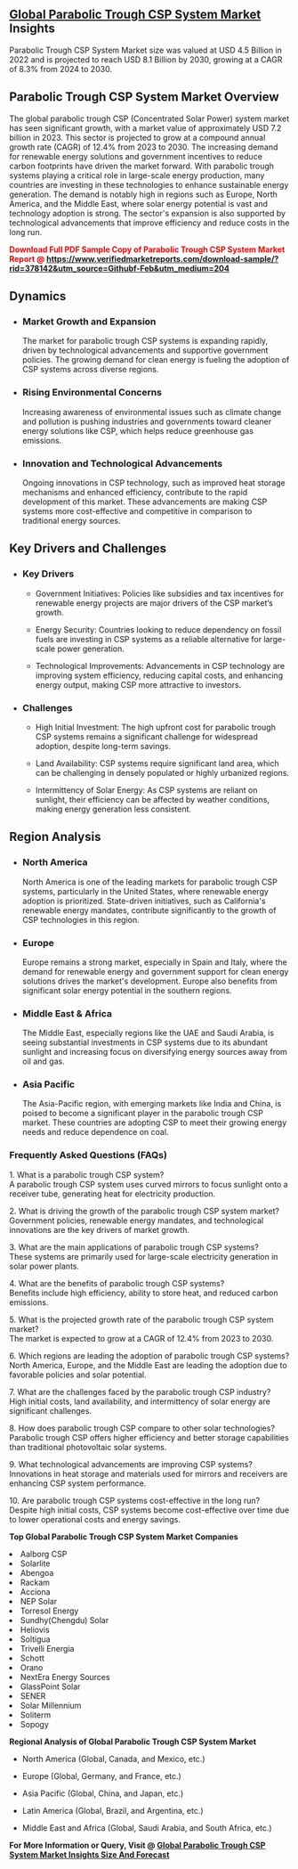 <h2><a href="https://www.verifiedmarketreports.com/download-sample/?rid=378142&amp;utm_source=Githubf&amp;utm_medium=204" target="_blank">Global Parabolic Trough CSP System Market</a> Insights</h2><p>Parabolic Trough CSP System Market size was valued at USD 4.5 Billion in 2022 and is projected to reach USD 8.1 Billion by 2030, growing at a CAGR of 8.3% from 2024 to 2030.</p><p> <h2>Parabolic Trough CSP System Market Overview</h2> <p>The global parabolic trough CSP (Concentrated Solar Power) system market has seen significant growth, with a market value of approximately USD 7.2 billion in 2023. This sector is projected to grow at a compound annual growth rate (CAGR) of 12.4% from 2023 to 2030. The increasing demand for renewable energy solutions and government incentives to reduce carbon footprints have driven the market forward. With parabolic trough systems playing a critical role in large-scale energy production, many countries are investing in these technologies to enhance sustainable energy generation. The demand is notably high in regions such as Europe, North America, and the Middle East, where solar energy potential is vast and technology adoption is strong. The sector's expansion is also supported by technological advancements that improve efficiency and reduce costs in the long run.</p> <p><strong><p><span class=""><span style="color: #ff0000;"><strong>Download Full PDF Sample Copy of Parabolic Trough CSP System Market Report</strong> @ </span><a href="https://www.verifiedmarketreports.com/download-sample/?rid=378142&amp;utm_source=Githubf-Feb&amp;utm_medium=204" target="_blank">https://www.verifiedmarketreports.com/download-sample/?rid=378142&amp;utm_source=Githubf-Feb&amp;utm_medium=204</a></span></p></strong></p> <h2>Dynamics</h2> <ul> <li><h3>Market Growth and Expansion</h3> <p>The market for parabolic trough CSP systems is expanding rapidly, driven by technological advancements and supportive government policies. The growing demand for clean energy is fueling the adoption of CSP systems across diverse regions.</p> </li> <li><h3>Rising Environmental Concerns</h3> <p>Increasing awareness of environmental issues such as climate change and pollution is pushing industries and governments toward cleaner energy solutions like CSP, which helps reduce greenhouse gas emissions.</p> </li> <li><h3>Innovation and Technological Advancements</h3> <p>Ongoing innovations in CSP technology, such as improved heat storage mechanisms and enhanced efficiency, contribute to the rapid development of this market. These advancements are making CSP systems more cost-effective and competitive in comparison to traditional energy sources.</p> </li> </ul> <h2>Key Drivers and Challenges</h2> <ul> <li><h3>Key Drivers</h3> <ul> <li><p>Government Initiatives: Policies like subsidies and tax incentives for renewable energy projects are major drivers of the CSP market’s growth.</p></li> <li><p>Energy Security: Countries looking to reduce dependency on fossil fuels are investing in CSP systems as a reliable alternative for large-scale power generation.</p></li> <li><p>Technological Improvements: Advancements in CSP technology are improving system efficiency, reducing capital costs, and enhancing energy output, making CSP more attractive to investors.</p></li> </ul> </li> <li><h3>Challenges</h3> <ul> <li><p>High Initial Investment: The high upfront cost for parabolic trough CSP systems remains a significant challenge for widespread adoption, despite long-term savings.</p></li> <li><p>Land Availability: CSP systems require significant land area, which can be challenging in densely populated or highly urbanized regions.</p></li> <li><p>Intermittency of Solar Energy: As CSP systems are reliant on sunlight, their efficiency can be affected by weather conditions, making energy generation less consistent.</p></li> </ul> </li> </ul> <h2>Region Analysis</h2> <ul> <li><h3>North America</h3> <p>North America is one of the leading markets for parabolic trough CSP systems, particularly in the United States, where renewable energy adoption is prioritized. State-driven initiatives, such as California's renewable energy mandates, contribute significantly to the growth of CSP technologies in this region.</p> </li> <li><h3>Europe</h3> <p>Europe remains a strong market, especially in Spain and Italy, where the demand for renewable energy and government support for clean energy solutions drives the market's development. Europe also benefits from significant solar energy potential in the southern regions.</p> </li> <li><h3>Middle East & Africa</h3> <p>The Middle East, especially regions like the UAE and Saudi Arabia, is seeing substantial investments in CSP systems due to its abundant sunlight and increasing focus on diversifying energy sources away from oil and gas.</p> </li> <li><h3>Asia Pacific</h3> <p>The Asia-Pacific region, with emerging markets like India and China, is poised to become a significant player in the parabolic trough CSP market. These countries are adopting CSP to meet their growing energy needs and reduce dependence on coal.</p> </li> </ul> <h3>Frequently Asked Questions (FAQs)</h3> <p>1. What is a parabolic trough CSP system? <br> A parabolic trough CSP system uses curved mirrors to focus sunlight onto a receiver tube, generating heat for electricity production.</p> <p>2. What is driving the growth of the parabolic trough CSP system market? <br> Government policies, renewable energy mandates, and technological innovations are the key drivers of market growth.</p> <p>3. What are the main applications of parabolic trough CSP systems? <br> These systems are primarily used for large-scale electricity generation in solar power plants.</p> <p>4. What are the benefits of parabolic trough CSP systems? <br> Benefits include high efficiency, ability to store heat, and reduced carbon emissions.</p> <p>5. What is the projected growth rate of the parabolic trough CSP system market? <br> The market is expected to grow at a CAGR of 12.4% from 2023 to 2030.</p> <p>6. Which regions are leading the adoption of parabolic trough CSP systems? <br> North America, Europe, and the Middle East are leading the adoption due to favorable policies and solar potential.</p> <p>7. What are the challenges faced by the parabolic trough CSP industry? <br> High initial costs, land availability, and intermittency of solar energy are significant challenges.</p> <p>8. How does parabolic trough CSP compare to other solar technologies? <br> Parabolic trough CSP offers higher efficiency and better storage capabilities than traditional photovoltaic solar systems.</p> <p>9. What technological advancements are improving CSP systems? <br> Innovations in heat storage and materials used for mirrors and receivers are enhancing CSP system performance.</p> <p>10. Are parabolic trough CSP systems cost-effective in the long run? <br> Despite high initial costs, CSP systems become cost-effective over time due to lower operational costs and energy savings.</p> </p><p><strong>Top Global Parabolic Trough CSP System Market Companies</strong></p><div data-test-id=""><p><li>Aalborg CSP</li><li> Solarlite</li><li> Abengoa</li><li> Rackam</li><li> Acciona</li><li> NEP Solar</li><li> Torresol Energy</li><li> Sundhy(Chengdu) Solar</li><li> Heliovis</li><li> Soltigua</li><li> Trivelli Energia</li><li> Schott</li><li> Orano</li><li> NextEra Energy Sources</li><li> GlassPoint Solar</li><li> SENER</li><li> Solar Millennium</li><li> Soliterm</li><li> Sopogy</li></p><div><strong>Regional Analysis of&nbsp;Global Parabolic Trough CSP System Market</strong></div><ul><li dir="ltr"><p dir="ltr">North America&nbsp;(Global, Canada, and Mexico, etc.)</p></li><li dir="ltr"><p dir="ltr">Europe (Global, Germany, and France, etc.)</p></li><li dir="ltr"><p dir="ltr">Asia Pacific&nbsp;(Global, China, and Japan, etc.)</p></li><li dir="ltr"><p dir="ltr">Latin America&nbsp;(Global, Brazil, and Argentina, etc.)</p></li><li dir="ltr">Middle East and Africa&nbsp;(Global, Saudi Arabia, and South Africa, etc.)</li></ul><p><strong>For More Information or Query, Visit @&nbsp;</strong><strong><a href="https://www.verifiedmarketreports.com/product/parabolic-trough-csp-system-market/?utm_source=Githubf&amp;utm_medium=204" target="_blank">Global Parabolic Trough CSP System Market Insights Size And Forecast</a></strong></p></div>
